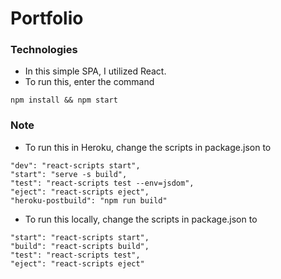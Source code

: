 # Portfolio

### Technologies

- In this simple SPA, I utilized React.
- To run this, enter the command 
```
npm install && npm start
```

### Note
- To run this in Heroku, change the scripts in package.json to
```
"dev": "react-scripts start",
"start": "serve -s build",
"test": "react-scripts test --env=jsdom",
"eject": "react-scripts eject",
"heroku-postbuild": "npm run build"
```

- To run this locally, change the scripts in package.json to
```
"start": "react-scripts start",
"build": "react-scripts build",
"test": "react-scripts test",
"eject": "react-scripts eject"
```